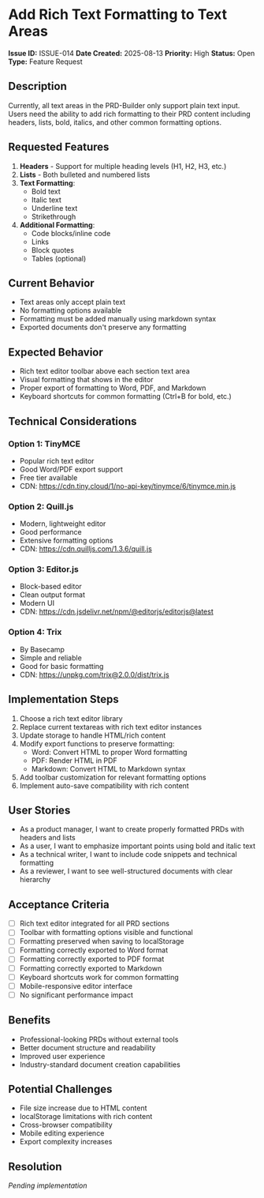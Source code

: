 # Add Rich Text Formatting to Text Areas

**Issue ID:** ISSUE-014
**Date Created:** 2025-08-13
**Priority:** High
**Status:** Open
**Type:** Feature Request

## Description
Currently, all text areas in the PRD-Builder only support plain text input. Users need the ability to add rich formatting to their PRD content including headers, lists, bold, italics, and other common formatting options.

## Requested Features
1. **Headers** - Support for multiple heading levels (H1, H2, H3, etc.)
2. **Lists** - Both bulleted and numbered lists
3. **Text Formatting**:
   - Bold text
   - Italic text
   - Underline text
   - Strikethrough
4. **Additional Formatting**:
   - Code blocks/inline code
   - Links
   - Block quotes
   - Tables (optional)

## Current Behavior
- Text areas only accept plain text
- No formatting options available
- Formatting must be added manually using markdown syntax
- Exported documents don't preserve any formatting

## Expected Behavior
- Rich text editor toolbar above each section text area
- Visual formatting that shows in the editor
- Proper export of formatting to Word, PDF, and Markdown
- Keyboard shortcuts for common formatting (Ctrl+B for bold, etc.)

## Technical Considerations

### Option 1: TinyMCE
- Popular rich text editor
- Good Word/PDF export support
- Free tier available
- CDN: https://cdn.tiny.cloud/1/no-api-key/tinymce/6/tinymce.min.js

### Option 2: Quill.js
- Modern, lightweight editor
- Good performance
- Extensive formatting options
- CDN: https://cdn.quilljs.com/1.3.6/quill.js

### Option 3: Editor.js
- Block-based editor
- Clean output format
- Modern UI
- CDN: https://cdn.jsdelivr.net/npm/@editorjs/editorjs@latest

### Option 4: Trix
- By Basecamp
- Simple and reliable
- Good for basic formatting
- CDN: https://unpkg.com/trix@2.0.0/dist/trix.js

## Implementation Steps
1. Choose a rich text editor library
2. Replace current textareas with rich text editor instances
3. Update storage to handle HTML/rich content
4. Modify export functions to preserve formatting:
   - Word: Convert HTML to proper Word formatting
   - PDF: Render HTML in PDF
   - Markdown: Convert HTML to Markdown syntax
5. Add toolbar customization for relevant formatting options
6. Implement auto-save compatibility with rich content

## User Stories
- As a product manager, I want to create properly formatted PRDs with headers and lists
- As a user, I want to emphasize important points using bold and italic text
- As a technical writer, I want to include code snippets and technical formatting
- As a reviewer, I want to see well-structured documents with clear hierarchy

## Acceptance Criteria
- [ ] Rich text editor integrated for all PRD sections
- [ ] Toolbar with formatting options visible and functional
- [ ] Formatting preserved when saving to localStorage
- [ ] Formatting correctly exported to Word format
- [ ] Formatting correctly exported to PDF format
- [ ] Formatting correctly exported to Markdown
- [ ] Keyboard shortcuts work for common formatting
- [ ] Mobile-responsive editor interface
- [ ] No significant performance impact

## Benefits
- Professional-looking PRDs without external tools
- Better document structure and readability
- Improved user experience
- Industry-standard document creation capabilities

## Potential Challenges
- File size increase due to HTML content
- localStorage limitations with rich content
- Cross-browser compatibility
- Mobile editing experience
- Export complexity increases

## Resolution
*Pending implementation*